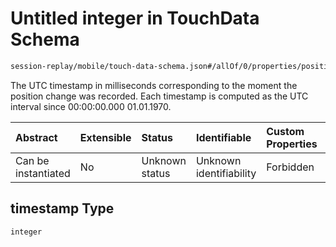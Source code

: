 # Untitled integer in TouchData Schema

```txt
session-replay/mobile/touch-data-schema.json#/allOf/0/properties/positions/items/properties/timestamp
```

The UTC timestamp in milliseconds corresponding to the moment the position change was recorded. Each timestamp is computed as the UTC interval since 00:00:00.000 01.01.1970.

| Abstract            | Extensible | Status         | Identifiable            | Custom Properties | Additional Properties | Access Restrictions | Defined In                                                                                             |
| :------------------ | :--------- | :------------- | :---------------------- | :---------------- | :-------------------- | :------------------ | :----------------------------------------------------------------------------------------------------- |
| Can be instantiated | No         | Unknown status | Unknown identifiability | Forbidden         | Allowed               | Read only           | [touch-data-schema.json\*](../out/session-replay/mobile/touch-data-schema.json "open original schema") |

## timestamp Type

`integer`
